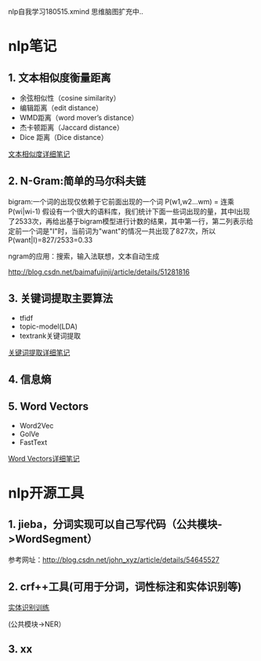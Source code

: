 nlp自我学习180515.xmind 思维脑图扩充中..

# nlp笔记

## 1. 文本相似度衡量距离
 - 余弦相似性（cosine similarity） 
 - 编辑距离（edit distance） 
 - WMD距离（word mover’s distance） 
 - 杰卡顿距离（Jaccard distance） 
 - Dice 距离（Dice distance）

[文本相似度详细笔记](公共模块/sim_text.md)

## 2. N-Gram:简单的马尔科夫链

bigram:一个词的出现仅依赖于它前面出现的一个词
P(w1,w2...wm) = 连乘P(wi|wi-1)
假设有一个很大的语料库，我们统计下面一些词出现的量，其中I出现了2533次，再给出基于bigram模型进行计数的结果，其中第一行，第二列表示给定前一个词是"I"时，当前词为"want"的情况一共出现了827次，所以P(want|I)=827/2533=0.33

ngram的应用：搜索，输入法联想，文本自动生成

http://blog.csdn.net/baimafujinji/article/details/51281816

## 3. 关键词提取主要算法

 - tfidf
 - topic-model(LDA)
 - textrank关键词提取

[关键词提取详细笔记](公共模块/keyword_extraction.md)

## 4. 信息熵

## 5. Word Vectors

 - Word2Vec
 - GolVe
 - FastText

[Word Vectors详细笔记](公共模块/wv.md)

# nlp开源工具

## 1. jieba，分词实现可以自己写代码（公共模块->WordSegment）

参考网址：http://blog.csdn.net/john_xyz/article/details/54645527

## 2. crf++工具(可用于分词，词性标注和实体识别等)

[实体识别训练](https://nbviewer.jupyter.org/github/binzhouchn/ai_notes/blob/master/nlp/%E9%A1%B9%E7%9B%AE/%E5%85%AC%E5%85%B1%E6%A8%A1%E5%9D%97/NER/%E5%AE%9E%E4%BD%93%E8%AF%86%E5%88%AB%E8%AE%AD%E7%BB%83%E8%BF%87%E7%A8%8B_V2.ipynb)

(公共模块->NER）

## 3. xx
